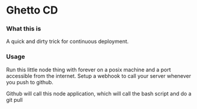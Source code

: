 # Ghetto CD
### What this is
A quick and dirty trick for continuous deployment.

### Usage
Run this little node thing with forever on a posix machine and a port accessible from the internet. Setup a webhook to call your server whenever you push to github. 

Github will call this node application, which will call the bash script and do a git pull
